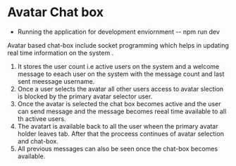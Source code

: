 # Avatar Chat box

* Running the application for development enviornment --  npm run dev

Avatar based chat-box include socket programming which helps in updating real time information on the system .
1. It stores the user count i.e active users on the system and a welcome message to eeach user on the system with the message count and last sent meessage username.
2. Once a user selects the avatar all other users access to avatar slection is blocked by the primary avatar selector user.
3. Once the avatar is selected the chat box becomes active and the user can send message and the message becomes reeal time available to all th activee users.
4. The avatart is available back to all the user wheen the primary avatar holder leaves tab. After that the proceess continues of avatar selection and chat-box.
5. All previous messages can also be seen once the chat-box becomes available.

